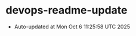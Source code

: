 # devops-readme-update
<!--START_SECTION:activity-->
- Auto-updated at Mon Oct  6 11:25:58 UTC 2025
<!--END_SECTION:activity-->
